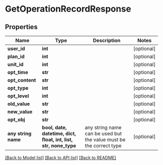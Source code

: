 # GetOperationRecordResponse


## Properties
Name | Type | Description | Notes
------------ | ------------- | ------------- | -------------
**user_id** | **int** |  | [optional] 
**plan_id** | **int** |  | [optional] 
**unit_id** | **int** |  | [optional] 
**opt_time** | **str** |  | [optional] 
**opt_content** | **str** |  | [optional] 
**opt_type** | **int** |  | [optional] 
**opt_level** | **int** |  | [optional] 
**old_value** | **str** |  | [optional] 
**new_value** | **str** |  | [optional] 
**opt_obj** | **str** |  | [optional] 
**any string name** | **bool, date, datetime, dict, float, int, list, str, none_type** | any string name can be used but the value must be the correct type | [optional]

[[Back to Model list]](../README.md#documentation-for-models) [[Back to API list]](../README.md#documentation-for-api-endpoints) [[Back to README]](../README.md)


